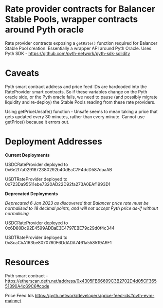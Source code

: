 # Rate provider contracts for Balancer Stable Pools, wrapper contracts around Pyth oracle

Rate provider contracts exposing a `getRate()` function required for Balancer Stable Pool creation. Essentially a wrapper API around Pyth Oracle. Uses Pyth SDK - https://github.com/pyth-network/pyth-sdk-solidity

# Caveats

Pyth smart contract address and price feed IDs are hardcoded into the RateProvider smart contracts. So if these variables change on the Pyth oracle side, or the Pyth oracle fails, we need to pause (and possibly migrate liquidity and re-deploy) the Stable Pools reading from these rate providers.

Using getPriceUnsafe() function - Unsafe seems to mean taking a price that gets updated every 30 minutes, rather than every minute. Cannot use getPrice() because it errors out.

# Deployment Addresses

**Current Deployments**

USDCRateProvider deployed to 0x6e2f7a0291872380292b40dEaC7F4dcD587daaAB

USDTRateProvider deployed to 0x723Da95511ebe7320AD22D92fa273A0EAf1993D1

**Deprecated Deployments**

*Deprecated 6 Jan 2023 as discovered that Balancer price rate must be normalised to 18 decimal points, and will not accept Pyth price as-if without normalising*

USDCRateProvider deployed to 0x6D80Dc92E4599ADBaE3E4797EBE79c29d0f4c344

USDTRateProvider deployed to 0x8caCbA163be8070760F6DdADA7461a558519A9F1

# Resources

Pyth smart contract - https://etherscan.deth.net/address/0x4305FB66699C3B2702D4d05CF36551390A4c69C6#code

Price Feed Ids
https://pyth.network/developers/price-feed-ids#pyth-evm-mainnet